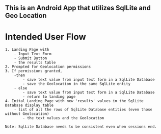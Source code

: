 ## This is an Android App that utilizes SqlLite and Geo Location

# Intended User Flow
	1. Landing Page with 
		- Input Text Form
		- Submit Button
		- the results table
	2. Prompted for Geolocation permissions
	3. If permissions granted, 
		-then 
			- save text value from input text form in a SqlLite Database
			- save the Geolocation in the same SqlLite entity
		- else
			- save text value from input text form in a SqlLite Database
			- return to landing page
	4. Inital Landing Page with new 'results' values in the SqlLite Database display table
		- list of all the rows of SqlLite Database entities (even those without Geolocation)
			- the text values and the Geolocation

	Note: SqlLite Database needs to be consistent even when sessions end.
